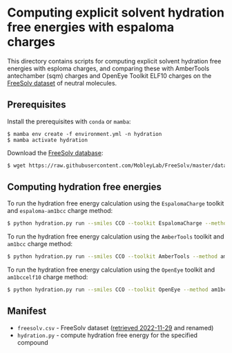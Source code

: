 # Computing explicit solvent hydration free energies with espaloma charges

This directory contains scripts for computing explicit solvent hydration free energies with esploma charges, 
and comparing these with AmberTools antechamber (sqm) charges and OpenEye Toolkit ELF10 charges
on the [FreeSolv dataset](https://github.com/MobleyLab/FreeSolv) of neutral molecules.

## Prerequisites
Install the prerequisites with `conda` or `mamba`:
```
$ mamba env create -f environment.yml -n hydration
$ mamba activate hydration
```
Download the [FreeSolv database](https://raw.githubusercontent.com/MobleyLab/FreeSolv/master/database.txt):
```bash
$ wget https://raw.githubusercontent.com/MobleyLab/FreeSolv/master/database.txt -O freesolv.csv
```

## Computing hydration free energies

To run the hydration free energy calculation using the `EspalomaCharge` toolkit and `espaloma-am1bcc` charge method:
```bash
$ python hydration.py run --smiles CCO --toolkit EspalomaCharge --method espaloma-am1bcc
```
To run the hydration free energy calculation using the `AmberTools` toolkit and `am1bcc` charge method:
```bash
$ python hydration.py run --smiles CCO --toolkit AmberTools --method am1bcc
```
To run the hydration free energy calculation using the `OpenEye` toolkit and `am1bccelf10` charge method:
```bash
$ python hydration.py run --smiles CCO --toolkit OpenEye --method am1bccelf10
```

## Manifest
* `freesolv.csv` - FreeSolv dataset ([retrieved 2022-11-29](https://raw.githubusercontent.com/MobleyLab/FreeSolv/master/database.txt) and renamed)
* `hydration.py` - compute hydration free energy for the specified compound

